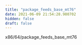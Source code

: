 ```yaml
---
title: "package_feeds_base_mt76"
date: 2021-06-09 21:54:28.980702
hidden: false
draft: false
---
```


x86/64/package_feeds_base_mt76

